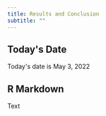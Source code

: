 ```yaml
---
title: Results and Conclusion
subtitle: ""
---
```


## Today's Date
Today's date is May 3, 2022

## R Markdown

Text
```{r}

```

